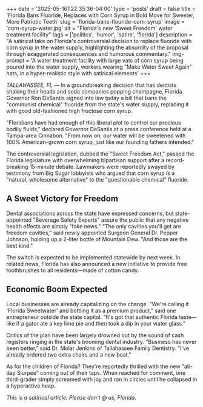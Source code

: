 +++
date = '2025-05-16T22:35:36-04:00'
type = 'posts'
draft = false
title = 'Florida Bans Fluoride, Replaces with Corn Syrup in Bold Move for Sweeter, More Patriotic Teeth'
slug = 'florida-bans-flouride-corn-syrup'
image = 'corn-syrup-water.jpg'
alt = "Florida's new 'Sweet Freedom' water treatment facility"
tags = ['politics', 'humor', 'satire', 'florida']
description = "A satirical take on Florida's controversial decision to replace fluoride with corn syrup in the water supply, highlighting the absurdity of the proposal through exaggerated consequences and humorous commentary."
img-prompt = 'A water treatment facility with large vats of corn syrup being poured into the water supply, workers wearing "Make Water Sweet Again" hats, in a hyper-realistic style with satirical elements'
+++

*TALLAHASSEE, FL* — In a groundbreaking decision that has dentists shaking their heads and soda companies popping champagne, Florida Governor Ron DeSantis signed into law today a bill that bans the "communist chemical" fluoride from the state's water supply, replacing it with good old-fashioned high fructose corn syrup.

"Floridians have had enough of this liberal plot to control our precious bodily fluids," declared Governor DeSantis at a press conference held at a Tampa-area Cinnabon. "From now on, our water will be sweetened with 100% American-grown corn syrup, just like our founding fathers intended."

The controversial legislation, dubbed the "Sweet Freedom Act," passed the Florida legislature with overwhelming bipartisan support after a record-breaking 15-minute debate. Lawmakers were reportedly swayed by testimony from Big Sugar lobbyists who argued that corn syrup is a "natural, wholesome alternative" to the "questionable chemical" fluoride.

## A Sweet Victory for Freedom

Dental associations across the state have expressed concerns, but state-appointed "Beverage Safety Experts" assure the public that any negative health effects are simply "fake news." "The only cavities you'll get are freedom cavities," said newly appointed Surgeon General Dr. Pepper Johnson, holding up a 2-liter bottle of Mountain Dew. "And those are the best kind."

The switch is expected to be implemented statewide by next week. In related news, Florida has also announced a new initiative to provide free toothbrushes to all residents—made of cotton candy.

## Economic Boom Expected

Local businesses are already capitalizing on the change. "We're calling it 'Florida Sweetwater' and bottling it as a premium product," said one entrepreneur outside the state capitol. "It's got that authentic Florida taste—like if a gator ate a key lime pie and then took a dip in your water glass."

Critics of the plan have been largely drowned out by the sound of cash registers ringing in the state's booming dental industry. "Business has never been better," said Dr. Molar Jenkins of Tallahassee Family Dentistry. "I've already ordered two extra chairs and a new boat."

As for the children of Florida? They're reportedly thrilled with the new "all-day Slurpee" coming out of their taps. When reached for comment, one third-grader simply screamed with joy and ran in circles until he collapsed in a hyperactive heap.

*This is a satirical article. Please don't @ us, Florida.*
